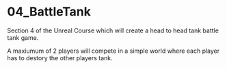 # 04_BattleTank
Section 4 of the Unreal Course which will create a head to head tank battle tank game.

A maxiumum of 2 players will compete in a simple world where each player has to destory the other players tank.
